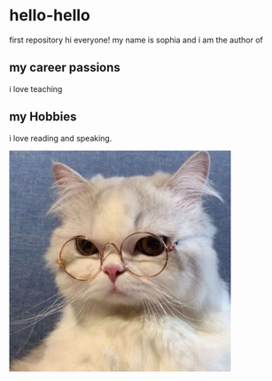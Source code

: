 # hello-hello
first repository
hi everyone! my name is sophia and i am the author of 

## my career passions
i love teaching

## my Hobbies
i love reading and speaking.

![headshot](3.jpg)

